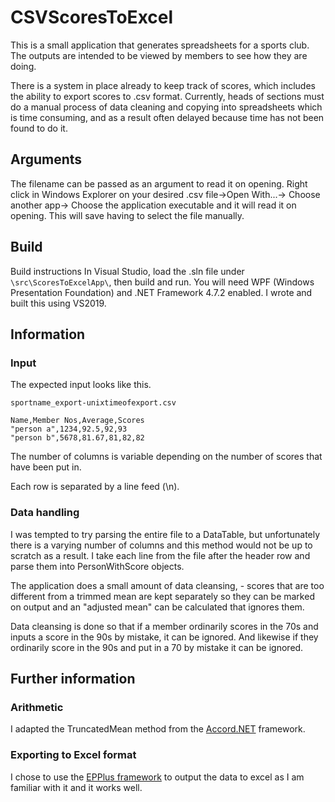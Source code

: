# CSVScoresToExcel
This is a small application that generates spreadsheets for a sports club. The outputs are intended to be viewed by members to see how they are doing. 

There is a system in place already to keep track of scores, which includes the ability to export scores to .csv format. Currently, heads of sections must do a manual process of data cleaning and copying into spreadsheets which is time consuming, and as a result often delayed because time has not been found to do it.

## Arguments
The filename can be passed as an argument to read it on opening. Right click in Windows Explorer on your desired .csv file->Open With...-> Choose another app-> Choose the application executable and it will read it on opening. This will save having to select the file manually.

## Build
Build instructions
In Visual Studio, load the .sln file under `\src\ScoresToExcelApp\`, then build and run. You will need WPF (Windows Presentation Foundation) and .NET Framework 4.7.2 enabled. I wrote and built this using VS2019.

## Information
### Input
The expected input looks like this.

`sportname_export-unixtimeofexport.csv`
```
Name,Member Nos,Average,Scores
"person a",1234,92.5,92,93
"person b",5678,81.67,81,82,82
```
The number of columns is variable depending on the number of scores that have been put in.

Each row is separated by a line feed (\n).
### Data handling
I was tempted to try parsing the entire file to a DataTable, but unfortunately there is a varying number of columns and this method would not be up to scratch as a result. I take each line from the file after the header row and parse them into PersonWithScore objects.

The application does a small amount of data cleansing, - scores that are too different from a trimmed mean are kept separately so they can be marked on output and an "adjusted mean" can be calculated that ignores them.

Data cleansing is done so that if a member ordinarily scores in the 70s and inputs a score in the 90s by mistake, it can be ignored. And likewise if they ordinarily score in the 90s and put in a 70 by mistake it can be ignored.

## Further information
### Arithmetic
I adapted the TruncatedMean method from the [Accord.NET](github.com/accord-net) framework.
### Exporting to Excel format
I chose to use the [EPPlus framework](https://github.com/JanKallman/EPPlus) to output the data to excel as I am familiar with it and it works well.
